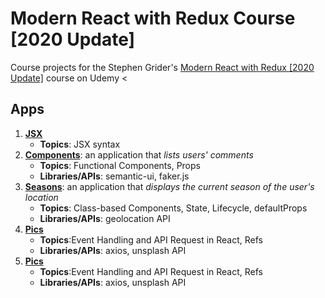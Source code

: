 # Modern React with Redux Course [2020 Update]
Course projects for the Stephen Grider's [Modern React with Redux [2020 Update]](https://www.udemy.com/course/react-redux/) course on Udemy
<
## Apps
1. **[JSX](/01-jsx)** 
    - **Topics**: JSX syntax
2. **[Components](/02-components)**: an application that *lists users' comments*
    - **Topics**: Functional Components, Props
    - **Libraries/APIs**: semantic-ui, faker.js
3. **[Seasons](/03-seasons)**: an application that *displays the current season of the user's location*
    - **Topics**: Class-based Components, State, Lifecycle, defaultProps
    - **Libraries/APIs**: geolocation API
4. **[Pics](/04-pics)**
    - **Topics**:Event Handling and API Request in React, Refs
    - **Libraries/APIs**: axios, unsplash API
4. **[Pics](/04-pics)**
    - **Topics**:Event Handling and API Request in React, Refs
    - **Libraries/APIs**: axios, unsplash API    
